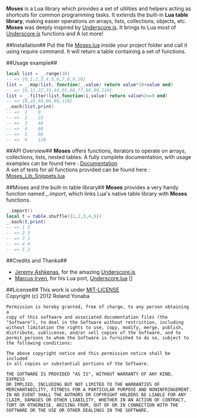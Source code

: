 ﻿__Moses__ is a Lua library which provides a set of utilities and helpers acting as shortcuts for common programming tasks. 
It extends the built-in __Lua table library__, making easier operations on arrays, lists, collections, objects, etc.<br/>
__Moses__ was deeply inspired by [Underscore.js][]. It brings to Lua most of [Underscore.js][] functions and  A lot more!

##Installation##
Put the file [Moses.lua][] inside your project folder and call it using *require* command.
It will return a table containing a set of functions.

##Usage example##

```lua 
local list = _.range(10)
-- => {0,1,2,3,4,5,6,7,8,9,10}
list = _.map(list, function(_,value) return value*10+value end)
-- => {0,11,22,33,44,55,66,77,88,99,110}	
list = _.filter(list,function(i,value) return value%2==0 end)
-- => {0,22,44,66,88,110}	
_.each(list,print)
-- =>  1	0
-- =>  2	22
-- =>  3	44
-- =>  4	66
-- =>  5	88
-- =>  6	110
```
	
##API Overview##
__Moses__ offers functions, iterators to operate on arrays, collections, lists, nested tables.
A fully complete documentation, with usage examples can be found here : [Documentation][]<br/>
A set of tests for all functions provided can be found here : [Moses_Lib_Snippets.lua][]

##Moses and the built-in table library##
__Moses__ provides a very handy function named *_.import*, which links Lua's native table library with __Moses__ functions.

```lua 
_.import()
local t = table.shuffle({1,2,3,4,5})
_.each(t,print)
-- => 1	5
-- => 2	3
-- => 3	1
-- => 4	4
-- => 5	2
```

##Credits and Thanks##
* [Jeremy Ashkenas][], for the amazing [Underscore.js][]
* [Marcus Irven][], for his Lua port, [Underscore.lua] []

##License##
This work is under [MIT-LICENSE][]<br/>
Copyright (c) 2012 Roland Yonaba

    Permission is hereby granted, free of charge, to any person obtaining a
    copy of this software and associated documentation files (the
    "Software"), to deal in the Software without restriction, including
    without limitation the rights to use, copy, modify, merge, publish,
    distribute, sublicense, and/or sell copies of the Software, and to
    permit persons to whom the Software is furnished to do so, subject to
    the following conditions:

    The above copyright notice and this permission notice shall be included
    in all copies or substantial portions of the Software.

    THE SOFTWARE IS PROVIDED "AS IS", WITHOUT WARRANTY OF ANY KIND, EXPRESS
    OR IMPLIED, INCLUDING BUT NOT LIMITED TO THE WARRANTIES OF
    MERCHANTABILITY, FITNESS FOR A PARTICULAR PURPOSE AND NONINFRINGEMENT.
    IN NO EVENT SHALL THE AUTHORS OR COPYRIGHT HOLDERS BE LIABLE FOR ANY
    CLAIM, DAMAGES OR OTHER LIABILITY, WHETHER IN AN ACTION OF CONTRACT,
    TORT OR OTHERWISE, ARISING FROM, OUT OF OR IN CONNECTION WITH THE
    SOFTWARE OR THE USE OR OTHER DEALINGS IN THE SOFTWARE.

[Underscore.js]: http://documentcloud.github.com/underscore/
[Moses.lua]: https://github.com/Yonaba/Moses/blob/master/Lib/Moses.lua
[Documentation]: https://github.com/Yonaba/Moses/blob/master/Documentation
[Moses_Lib_Snippets.lua]: https://github.com/Yonaba/Moses/blob/master/Moses_Lib_Snippets.lua
[Underscore.lua]: http://mirven.github.com/underscore.lua/
[Marcus Irven]: http://www.marcusirven.com
[Jeremy Ashkenas]: https://github.com/jashkenas
[MIT-LICENSE]: http://www.opensource.org/licenses/mit-license.php
